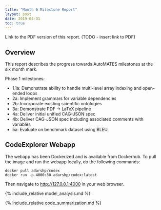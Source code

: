 ```yaml
---
title: "Month 6 Milestone Report"
layout: post
date: 2019-04-31
toc: true
---
```


Link to the PDF version of this report. (TODO - insert link to PDF)

## Overview

This report describes the progress towards AutoMATES milestones at the six month mark.

Phase 1 milestones:

- 1.1a: Demonstrate ability to handle multi-level array indexing and open-ended
  loops
- 2a: Implement grammars for variable dependencies
- 2b: Incorporate existing scientific ontologies
- 3a: Demonstrate PDF -> LaTeX pipeline
- 4a: Deliver initial unified CAG-JSON spec
- 4b: Deliver CAG-JSON spec including associated comments with variables
- 5a: Evaluate on benchmark dataset using BLEU.


## CodeExplorer Webapp
The webapp has been Dockerized and is available from Dockerhub. To pull the
image and run the webapp locally, do the following commands:

```
docker pull adarshp/codex
docker run -p 4000:80 adarshp/codex:latest
```

Then navigate to http://127.0.0.1:4000 in your web browser.

{% include_relative model_analysis.md %}

{% include_relative code_summarization.md %}
